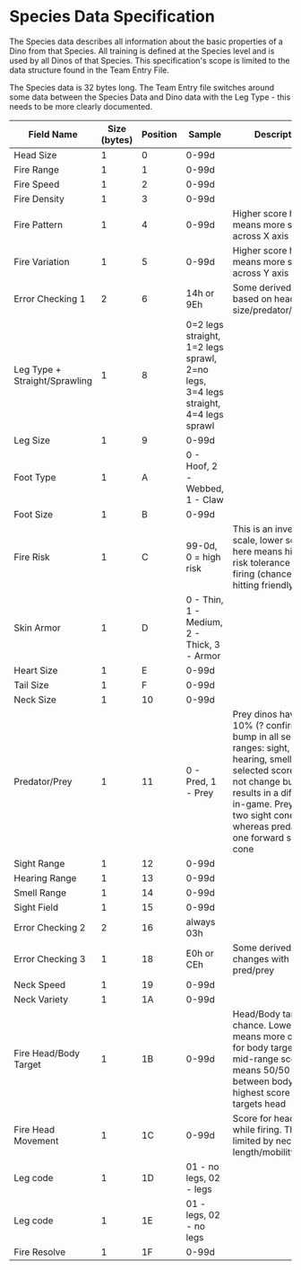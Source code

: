 # Species Data Specification
The Species data describes all information about the basic properties of a Dino from that Species. All training is defined at the Species level and is used by all Dinos of that Species. This specification's scope is limited to the data structure found in the Team Entry File.

The Species data is 32 bytes long. The Team Entry file switches around some data between the Species Data and Dino data with the Leg Type - this needs to be more clearly documented.

Field Name|Size (bytes)|Position|Sample|Description
---|---|---|---|---
Head Size|1|0|0-99d|||
Fire Range|1|1|0-99d|||
Fire Speed|1|2|0-99d|||
Fire Density|1|3|0-99d|||
Fire Pattern|1|4|0-99d|Higher score here means more scatter across X axis||
Fire Variation|1|5|0-99d|Higher score here means more scatter across Y axis||
Error Checking 1|2|6|14h or 9Eh|Some derived number based on head size/predator/prey/etc|
Leg Type + Straight/Sprawling|1|8|0=2 legs straight, 1=2 legs sprawl, 2=no legs, 3=4 legs straight, 4=4 legs sprawl| |
Leg Size|1|9|0-99d||||
Foot Type|1|A|0 - Hoof, 2 - Webbed, 1 - Claw|||
Foot Size|1|B|0-99d|||
Fire Risk|1|C|99-0d, 0 = high risk|This is an invered scale, lower score here means higher risk tolerance during firing (chance of hitting friendly)||
Skin Armor|1|D|0 - Thin, 1 - Medium, 2 - Thick, 3 - Armor|||
Heart Size|1|E|0-99d|||
Tail Size|1|F|0-99d|||
Neck Size|1|10|0-99d|||
Predator/Prey|1|11|0 - Pred, 1 - Prey|Prey dinos have a 10% (? confirm this) bump in all sensing ranges: sight, hearing, smell. The selected score does not change but it results in a difference in-game. Prey has two sight cones whereas predator has one forward sight cone||
Sight Range|1|12|0-99d|||
Hearing Range|1|13|0-99d|||
Smell Range|1|14|0-99d|||
Sight Field|1|15|0-99d|||
Error Checking 2|2|16|always 03h|||
Error Checking 3|1|18|E0h or CEh|Some derived number changes with pred/prey||
Neck Speed|1|19|0-99d|||
Neck Variety|1|1A|0-99d|||
Fire Head/Body Target|1|1B|0-99d|Head/Body targeting chance. Lower score means more chance for body targeting, mid-range score means 50/50 chance between body/head, highest score always targets head||
Fire Head Movement|1|1C|0-99d|Score for head shake while firing. This is limited by neck length/mobility||
Leg code|1|1D|01 - no legs, 02 - legs|||
Leg code|1|1E|01 - legs, 02 - no legs|||
Fire Resolve|1|1F|0-99d|||

